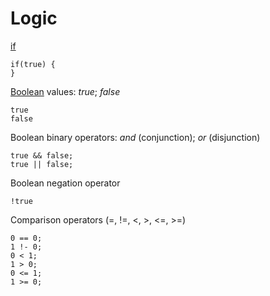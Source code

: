# Logic

[if](/microbit/reference/logic/if)

```blocks
if(true) {
}
```

[Boolean](/microbit/reference/types/boolean) values: *true*; *false*

```blocks
true
false
```

Boolean binary operators: *and* (conjunction); *or* (disjunction)

```blocks
true && false;
true || false;
```

Boolean negation operator

```blocks
!true
```

Comparison operators (=, !=, <, >, <=, >=)

```blocks
0 == 0;
1 !- 0;
0 < 1;
1 > 0;
0 <= 1;
1 >= 0;
```
